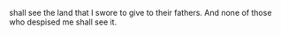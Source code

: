 shall see the land that I swore to give to their fathers. And none of those who despised me shall see it.
